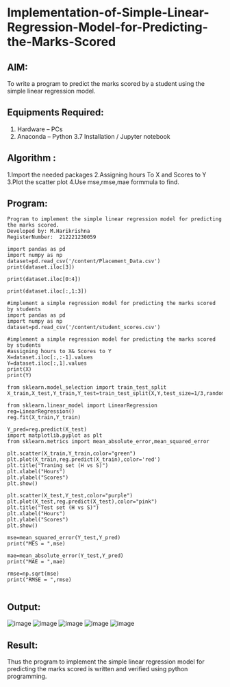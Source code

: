 # Implementation-of-Simple-Linear-Regression-Model-for-Predicting-the-Marks-Scored

## AIM:
To write a program to predict the marks scored by a student using the simple linear regression model.

## Equipments Required:
1. Hardware – PCs
2. Anaconda – Python 3.7 Installation / Jupyter notebook

## Algorithm :
1.Import the needed packages 2.Assigning hours To X and Scores to Y 3.Plot the scatter plot 4.Use mse,rmse,mae formmula to find.

## Program:
```
Program to implement the simple linear regression model for predicting the marks scored.
Developed by: M.Harikrishna
RegisterNumber:  212221230059

import pandas as pd
import numpy as np
dataset=pd.read_csv('/content/Placement_Data.csv')
print(dataset.iloc[3])

print(dataset.iloc[0:4])

print(dataset.iloc[:,1:3])

#implement a simple regression model for predicting the marks scored by students
import pandas as pd
import numpy as np
dataset=pd.read_csv('/content/student_scores.csv')

#implement a simple regression model for predicting the marks scored by students
#assigning hours to X& Scores to Y
X=dataset.iloc[:,:-1].values
Y=dataset.iloc[:,1].values
print(X)
print(Y)

from sklearn.model_selection import train_test_split
X_train,X_test,Y_train,Y_test=train_test_split(X,Y,test_size=1/3,random_state=0)

from sklearn.linear_model import LinearRegression
reg=LinearRegression()
reg.fit(X_train,Y_train)

Y_pred=reg.predict(X_test)
import matplotlib.pyplot as plt
from sklearn.metrics import mean_absolute_error,mean_squared_error

plt.scatter(X_train,Y_train,color="green")
plt.plot(X_train,reg.predict(X_train),color='red')
plt.title("Traning set (H vs S)")
plt.xlabel("Hours")
plt.ylabel("Scores")
plt.show()

plt.scatter(X_test,Y_test,color="purple")
plt.plot(X_test,reg.predict(X_test),color="pink")
plt.title("Test set (H vs S)")
plt.xlabel("Hours")
plt.ylabel("Scores")
plt.show()

mse=mean_squared_error(Y_test,Y_pred)
print("MES = ",mse)

mae=mean_absolute_error(Y_test,Y_pred)
print("MAE = ",mae)

rmse=np.sqrt(mse)
print("RMSE = ",rmse)


```

## Output:
![image](https://user-images.githubusercontent.com/94882905/194995332-02fcda13-8cb1-45e7-9b16-9eca69a2f4bb.png)
![image](https://user-images.githubusercontent.com/94882905/194995364-760f9f99-838b-4d1a-a7b6-031bde2a5e4f.png)
![image](https://user-images.githubusercontent.com/94882905/194995412-1a520a40-5fab-4b9e-ad56-c0f1bfcd37b6.png)
![image](https://user-images.githubusercontent.com/94882905/194995445-99b04d5a-4f23-484f-922d-15c5dd9ffe24.png)
![image](https://user-images.githubusercontent.com/94882905/194995489-2c1e9e9d-dbfd-4128-9720-1bd7657490a1.png)



## Result:
Thus the program to implement the simple linear regression model for predicting the marks scored is written and verified using python programming.
